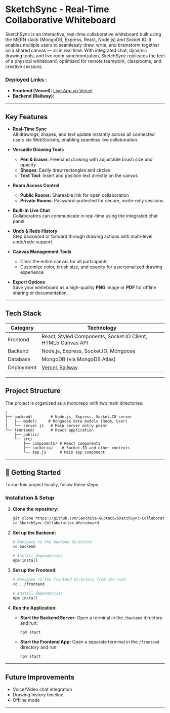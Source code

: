 # SketchSync - Real-Time Collaborative Whiteboard

SketchSync is an interactive, real-time collaborative whiteboard built using the MERN stack (MongoDB, Express, React, Node.js) and Socket.IO. It enables multiple users to seamlessly draw, write, and brainstorm together on a shared canvas — all in real time. With integrated chat, dynamic drawing tools, and live room synchronization, SketchSync replicates the feel of a physical whiteboard, optimized for remote teamwork, classrooms, and creative sessions.

### Deployed Links :

*   **Frontend (Vercel):** [Live App on Vercel](https://sketch-sync-collaborative-whiteboar-kohl.vercel.app/)
*   **Backend (Railway):** 

---

## Key Features

- **Real-Time Sync**  
  All drawings, shapes, and text update instantly across all connected users via WebSockets, enabling seamless live collaboration.

- **Versatile Drawing Tools**  
  - **Pen & Eraser**: Freehand drawing with adjustable brush size and opacity  
  - **Shapes**: Easily draw rectangles and circles  
  - **Text Tool**: Insert and position text directly on the canvas

- **Room Access Control**  
  - **Public Rooms**: Shareable link for open collaboration  
  - **Private Rooms**: Password-protected for secure, invite-only sessions

- **Built-In Live Chat**  
  Collaborators can communicate in real-time using the integrated chat panel.

- **Undo & Redo History**  
  Step backward or forward through drawing actions with multi-level undo/redo support.

- **Canvas Management Tools**  
  - Clear the entire canvas for all participants  
  - Customize color, brush size, and opacity for a personalized drawing experience

- **Export Options**  
  Save your whiteboard as a high-quality **PNG** image or **PDF** for offline sharing or documentation.

---

## Tech Stack

| Category   | Technology                                      |
|------------|--------------------------------------------------|
| Frontend   | React, Styled Components, Socket.IO Client, HTML5 Canvas API |
| Backend    | Node.js, Express, Socket.IO, Mongoose            |
| Database   | MongoDB (via MongoDB Atlas)                      |
| Deployment| [Vercel](https://vercel.com/), [Railway](https://railway.app/)    
---

## Project Structure

The project is organized as a monorepo with two main directories:

```
/
├── backend/        # Node.js, Express, Socket.IO server
│   ├── model/     # Mongoose data models (Room, User)
│   └── server.js   # Main server entry point
└── frontend/       # React application
    ├── public/
    └── src/
        ├── components/ # React components
        ├── socketio/    # Socket.IO and other contexts
        └── App.js      # Main app component
```
---

## 🏁 Getting Started

To run this project locally, follow these steps.

### Installation & Setup

1.  **Clone the repository:**
    ```bash
    git clone https://github.com/Sanchita-Gupta06/SketchSync-Collaborative-Whiteboard.git
    cd SketchSync-Collaborative-Whiteboard
    ```

2.  **Set up the Backend:**
    ```bash
    # Navigate to the backend directory
    cd backend

    # Install dependencies
    npm install

3.  **Set up the Frontend:**
    ```bash
    # Navigate to the frontend directory from the root
    cd ../frontend

    # Install dependencies
    npm install

4.  **Run the Application:**
    *   **Start the Backend Server:** Open a terminal in the `/backend` directory and run:
        ```bash
        npm start
        ```
    *   **Start the Frontend App:** Open a separate terminal in the `/frontend` directory and run:
        ```bash
        npm start
        ```
---

## Future Improvements

- Voice/Video chat integration
- Drawing history timeline
- Offline mode

---